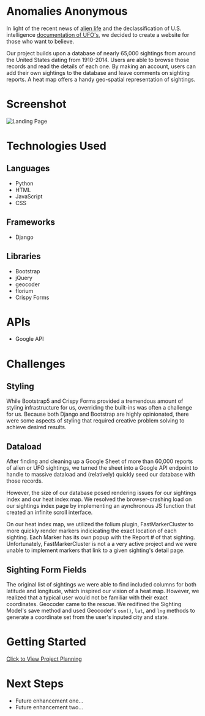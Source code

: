 # Anomalies Anonymous

In light of the recent news of [alien life](https://www.independent.co.uk/space/alien-life-planet-radio-signal-b2315126.html) and the declassification of U.S. intelligence [documentation of UFO's](https://abcnews.go.com/Politics/new-ufo-report-number-incidents-reported-increasing/story?id=96389000), we decided to create a website for those who want to believe.

Our project builds upon a database of nearly 65,000 sightings from around the United States dating from 1910-2014. Users are able to browse those records and read the details of each one. By making an account, users can add their own sightings to the database and leave comments on sighting reports. A heat map offers a handy geo-spatial representation of sightings.

# Screenshot

![Landing Page](https://user-images.githubusercontent.com/98293872/230804913-a1758efd-40f2-45b4-9623-1666b9ebd7d8.png)


# Technologies Used

## Languages

- Python
- HTML
- JavaScript
- CSS

## Frameworks

- Django

## Libraries

- Bootstrap
- jQuery
- geocoder
- florium
- Crispy Forms

# APIs

- Google API

# Challenges

## Styling

While Bootstrap5 and Crispy Forms provided a tremendous amount of styling infrastructure for us, overriding the built-ins was often a challenge for us. Because both Django and Bootstrap are highly opinionated, there were some aspects of styling that required creative problem solving to achieve desired results.

## Dataload

After finding and cleaning up a Google Sheet of more than 60,000 reports of alien or UFO sightings, we turned the sheet into a Google API endpoint to handle to massive dataload and (relatively) quickly seed our database with those records.

However, the size of our database posed rendering issues for our sightings index and our heat index map. We resolved the browser-crashing load on our sightings index page by implementing an aynchronous JS function that created an infinite scroll interface.

On our heat index map, we utilized the folium plugin, FastMarkerCluster to more quickly render markers indicicating the exact location of each sighting. Each Marker has its own popup with the Report # of that sighting. Unfortunately, FastMarkerCluster is not a a very active project and we were unable to implement markers that link to a given sighting's detail page.

## Sighting Form Fields

The original list of sightings we were able to find included columns for both latitude and longitude, which inspired our vision of a heat map. However, we realized that a typical user would not be familiar with their exact coordinates. Geocoder came to the rescue. We redifined the Sighting Model's save method and used Geocoder's `osm()`, `lat`, and `lng` methods to generate a coordinate set from the user's inputed city and state.

# Getting Started

[Click to View Project Planning](https://trello.com/b/tnR021Si/project-3)<br>

# Next Steps

- Future enhancement one...
- Future enhancement two... 
